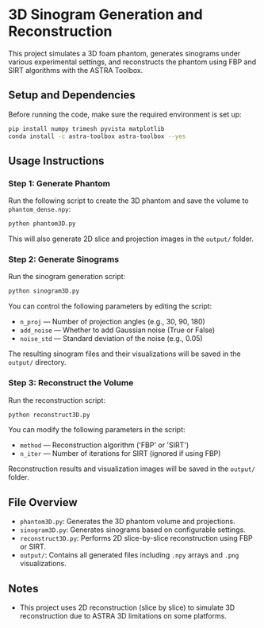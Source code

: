 
# 3D Sinogram Generation and Reconstruction

This project simulates a 3D foam phantom, generates sinograms under various experimental settings, and reconstructs the phantom using FBP and SIRT algorithms with the ASTRA Toolbox.

## Setup and Dependencies

Before running the code, make sure the required environment is set up:

```bash
pip install numpy trimesh pyvista matplotlib
conda install -c astra-toolbox astra-toolbox --yes
```

## Usage Instructions

### Step 1: Generate Phantom

Run the following script to create the 3D phantom and save the volume to `phantom_dense.npy`:

```bash
python phantom3D.py
```

This will also generate 2D slice and projection images in the `output/` folder.

### Step 2: Generate Sinograms

Run the sinogram generation script:

```bash
python sinogram3D.py
```

You can control the following parameters by editing the script:

- `n_proj` — Number of projection angles (e.g., 30, 90, 180)
- `add_noise` — Whether to add Gaussian noise (True or False)
- `noise_std` — Standard deviation of the noise (e.g., 0.05)

The resulting sinogram files and their visualizations will be saved in the `output/` directory.

### Step 3: Reconstruct the Volume

Run the reconstruction script:

```bash
python reconstruct3D.py
```

You can modify the following parameters in the script:

- `method` — Reconstruction algorithm ('FBP' or 'SIRT')
- `n_iter` — Number of iterations for SIRT (ignored if using FBP)

Reconstruction results and visualization images will be saved in the `output/` folder.

## File Overview

- `phantom3D.py`: Generates the 3D phantom volume and projections.
- `sinogram3D.py`: Generates sinograms based on configurable settings.
- `reconstruct3D.py`: Performs 2D slice-by-slice reconstruction using FBP or SIRT.
- `output/`: Contains all generated files including `.npy` arrays and `.png` visualizations.

## Notes

- This project uses 2D reconstruction (slice by slice) to simulate 3D reconstruction due to ASTRA 3D limitations on some platforms.

```
